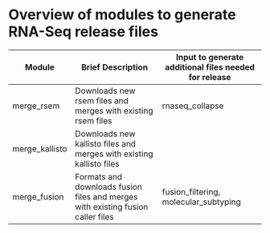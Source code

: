 # Overview of modules to generate RNA-Seq release files

| Module | Brief Description | Input to generate additional files needed for release |
|--------|-------------------| ------------------------|
merge_rsem | Downloads new rsem files and merges with existing rsem files | rnaseq_collapse
merge_kallisto | Downloads new kallisto files and merges with existing kallisto files | 
merge_fusion | Formats and downloads fusion files and merges with existing fusion caller files | fusion_filtering, molecular_subtyping

